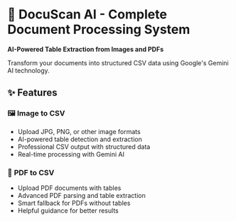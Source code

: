# 🚀 DocuScan AI - Complete Document Processing System

**AI-Powered Table Extraction from Images and PDFs**

Transform your documents into structured CSV data using Google's Gemini AI technology.

## ✨ Features

### 🖼️ **Image to CSV**
- Upload JPG, PNG, or other image formats
- AI-powered table detection and extraction
- Professional CSV output with structured data
- Real-time processing with Gemini AI

### 📄 **PDF to CSV**
- Upload PDF documents with tables
- Advanced PDF parsing and table extraction
- Smart fallback for PDFs without tables
- Helpful guidance for better results


